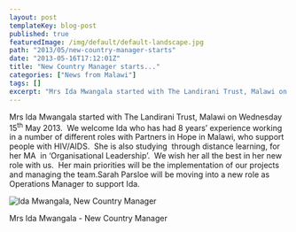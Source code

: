 ```yaml
---
layout: post
templateKey: blog-post
published: true
featuredImage: /img/default/default-landscape.jpg
path: "2013/05/new-country-manager-starts"
date: "2013-05-16T17:12:01Z"
title: "New Country Manager starts..."
categories: ["News from Malawi"]
tags: []
excerpt: "Mrs Ida Mwangala started with The Landirani Trust, Malawi on Wednesday 15<sup>th</sup> May 2013.  W..."
---
```


Mrs Ida Mwangala started with The Landirani Trust, Malawi on Wednesday 15<sup>th</sup> May 2013.  We welcome Ida who has had 8 years’ experience working in a number of different roles with Partners in Hope in Malawi, who support people with HIV/AIDS.  She is also studying  through distance learning, for her MA  in ‘Organisational Leadership’.  We wish her all the best in her new role with us.  Her main priorities will be the implementation of our projects and managing the team.Sarah Parsloe will be moving into a new role as Operations Manager to support Ida.

![Ida Mwangala, New Country Manager ](https://f000.backblazeb2.com/file/avm-wp-uploads/2013/05/Country-Manager-300x199.jpg)

Mrs Ida Mwangala - New Country Manager
